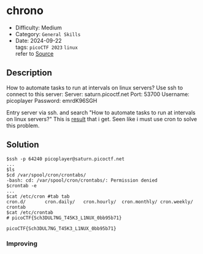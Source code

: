 # chrono
- Difficulty: Medium
- Category: `General Skills`  
- Date: 2024-09-22  
tags: `picoCTF 2023` `linux`  
refer to [Source](https://play.picoctf.org/practice/challenge/347?category=5&difficulty=2&page=1)

## Description
How to automate tasks to run at intervals on linux servers?
Use ssh to connect to this server:
Server: saturn.picoctf.net
Port: 53700
Username: picoplayer 
Password: emrdK96SGH

Entry server via ssh. and search "How to automate tasks to run at intervals on linux servers?" This is [result](https://www.geeksforgeeks.org/how-to-automate-tasks-with-cron-jobs-in-linux/) that i get. Seen like i must use cron to solve this problem.
## Solution
``` shell
$ssh -p 64240 picoplayer@saturn.picoctf.net
...
$ls
$cd /var/spool/cron/crontabs/
-bash: cd: /var/spool/cron/crontabs/: Permission denied
$crontab -e
...
$cat /etc/cron #tab tab
cron.d/       cron.daily/   cron.hourly/  cron.monthly/ cron.weekly/  crontab
$cat /etc/crontab
# picoCTF{Sch3DUL7NG_T45K3_L1NUX_0bb95b71}
```
``` plain
picoCTF{Sch3DUL7NG_T45K3_L1NUX_0bb95b71}
```

### Improving
